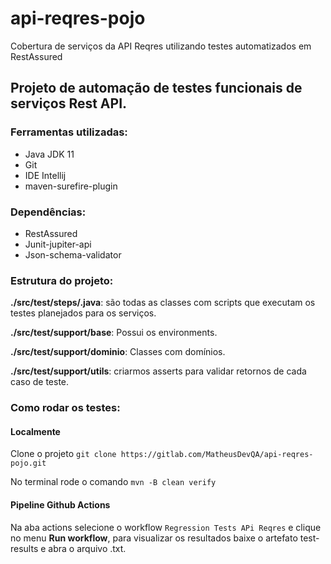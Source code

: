 # api-reqres-pojo
Cobertura de serviços da API Reqres utilizando testes automatizados em RestAssured

## Projeto de automação de testes funcionais de serviços Rest API.

### Ferramentas utilizadas:
* Java JDK 11
* Git
* IDE Intellij
* maven-surefire-plugin

### Dependências:
* RestAssured
* Junit-jupiter-api
* Json-schema-validator

### Estrutura do projeto:

**./src/test/steps/.java**: são todas as classes com scripts que executam os testes planejados para os serviços.

**./src/test/support/base**: Possui os environments.

**./src/test/support/dominio**: Classes com domínios.

**./src/test/support/utils**: criarmos asserts para validar retornos de cada caso de teste.

### Como rodar os testes:

#### Localmente

Clone o projeto `git clone https://gitlab.com/MatheusDevQA/api-reqres-pojo.git`

No terminal rode o comando `mvn -B clean verify`

#### Pipeline Github Actions

Na aba actions selecione o workflow `Regression Tests APi Reqres` e clique no menu **Run workflow**, para visualizar os resultados baixe o artefato test-results e abra o arquivo .txt.
